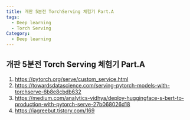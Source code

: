 ```yaml
---
title: 개판 5분전 TorchServing 체험기 Part.A
tags:
  - Deep learning
  - Torch Serving
Category:
  - Deep learning
---
```


## 개판 5분전 Torch Serving 체험기 Part.A


1. https://pytorch.org/serve/custom_service.html 
2. https://towardsdatascience.com/serving-pytorch-models-with-torchserve-6b8e8cbdb632 
3. https://medium.com/analytics-vidhya/deploy-huggingface-s-bert-to-production-with-pytorch-serve-27b068026d18
4. https://iagreebut.tistory.com/169 
